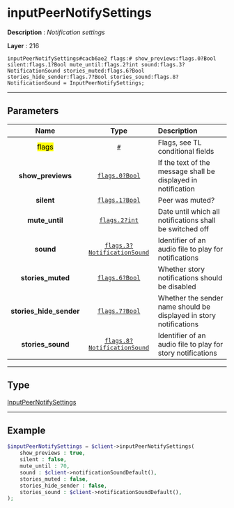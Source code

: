 # inputPeerNotifySettings

**Description** : *Notification settings*

**Layer** : 216

```tl
inputPeerNotifySettings#cacb6ae2 flags:# show_previews:flags.0?Bool silent:flags.1?Bool mute_until:flags.2?int sound:flags.3?NotificationSound stories_muted:flags.6?Bool stories_hide_sender:flags.7?Bool stories_sound:flags.8?NotificationSound = InputPeerNotifySettings;
```

---

## Parameters

| Name | Type | Description |
| :---: | :---: | :--- |
| <mark>flags</mark> | [`#`](type/#) | Flags, see TL conditional fields |
| **show_previews** | [`flags.0?Bool`](type/Bool) | If the text of the message shall be displayed in notification |
| **silent** | [`flags.1?Bool`](type/Bool) | Peer was muted? |
| **mute_until** | [`flags.2?int`](type/int) | Date until which all notifications shall be switched off |
| **sound** | [`flags.3?NotificationSound`](type/NotificationSound) | Identifier of an audio file to play for notifications |
| **stories_muted** | [`flags.6?Bool`](type/Bool) | Whether story notifications should be disabled |
| **stories_hide_sender** | [`flags.7?Bool`](type/Bool) | Whether the sender name should be displayed in story notifications |
| **stories_sound** | [`flags.8?NotificationSound`](type/NotificationSound) | Identifier of an audio file to play for story notifications |

---

## Type

[InputPeerNotifySettings](type/InputPeerNotifySettings)

---

## Example

```php
$inputPeerNotifySettings = $client->inputPeerNotifySettings(
	show_previews : true,
	silent : false,
	mute_until : 70,
	sound : $client->notificationSoundDefault(),
	stories_muted : false,
	stories_hide_sender : false,
	stories_sound : $client->notificationSoundDefault(),
);
```
